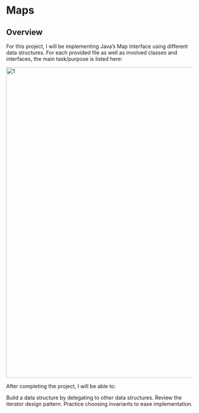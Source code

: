 # Maps

## Overview
For this project, I will be implementing Java’s Map Interface using different data structures. For each provided file as well as involved classes and interfaces, the main task/purpose is listed here:

<img width="840" alt="1" src="https://github.com/user-attachments/assets/ca7adaa9-20b4-4916-9b59-92bfe8483a7b" />


After completing the project, I will be able to:

Build a data structure by delegating to other data structures.
Review the iterator design pattern.
Practice choosing invariants to ease implementation.
